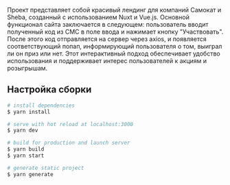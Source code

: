Проект представляет собой красивый лендинг для компаний Самокат и Sheba, созданный с использованием Nuxt и Vue.js. Основной функционал сайта заключается в следующем: пользователь вводит полученный код из СМС в поле ввода и нажимает кнопку "Участвовать". После этого код отправляется на сервер через axios, и появляется соответствующий попап, информирующий пользователя о том, выиграл ли он приз или нет. Этот интерактивный подход обеспечивает удобство использования и поддерживает интерес пользователей к акциям и розыгрышам.

## Настройка сборки

```bash
# install dependencies
$ yarn install

# serve with hot reload at localhost:3000
$ yarn dev

# build for production and launch server
$ yarn build
$ yarn start

# generate static project
$ yarn generate
```
